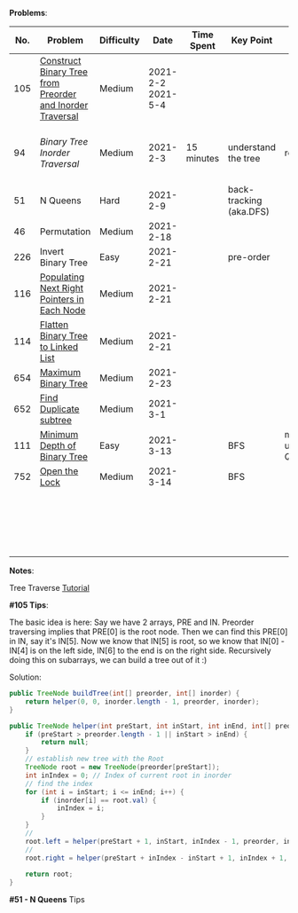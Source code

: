 **Problems**:

| No.  | Problem                                                      | Difficulty | Date                   | Time Spent | Key   Point             | Diffcult Point             | Similar Problem | Note                                                      |
| ---- | ------------------------------------------------------------ | ---------- | ---------------------- | ---------- | ----------------------- | -------------------------- | --------------- | --------------------------------------------------------- |
| 105  | [Construct Binary Tree from Preorder and Inorder Traversal](https://leetcode.com/problems/construct-binary-tree-from-preorder-and-inorder-traversal/solution/) | Medium     | 2021-2-2<br />2021-5-4 |            |                         |                            |                 |                                                           |
| 94   | *Binary Tree Inorder Traversal*                              | Medium     | 2021-2-3               | 15 minutes | understand the tree     | recurssion                 |                 | it pretty easy after understand the tree concept          |
| 51   | N Queens                                                     | Hard       | 2021-2-9               |            | back-tracking (aka.DFS) |                            |                 |                                                           |
| 46   | Permutation                                                  | Medium     | 2021-2-18              |            |                         |                            |                 |                                                           |
| 226  | Invert Binary Tree                                           | Easy       | 2021-2-21              |            | pre-order               |                            |                 |                                                           |
| 116  | [Populating Next Right Pointers in Each Node](https://leetcode.com/problems/populating-next-right-pointers-in-each-node/) | Medium     | 2021-2-21              |            |                         |                            |                 |                                                           |
| 114  | [Flatten Binary Tree to Linked List](https://leetcode.com/problems/flatten-binary-tree-to-linked-list/) | Medium     | 2021-2-21              |            |                         |                            |                 | need revisit                                              |
| 654  | [Maximum Binary Tree](https://leetcode.com/problems/maximum-binary-tree/) | Medium     | 2021-2-23              |            |                         |                            |                 |                                                           |
| 652  | [Find Duplicate subtree](https://leetcode.com/problems/find-duplicate-subtrees/) | Medium     | 2021-3-1               |            |                         |                            |                 | [Note](https://mp.weixin.qq.com/s/LJbpo49qppIeRs-FbgjsSQ) |
| 111  | [Minimum Depth of Binary Tree](https://leetcode.com/problems/minimum-depth-of-binary-tree/) | Easy       | 2021-3-13              |            | BFS                     | make sure understand Queue |                 |                                                           |
| 752  | [Open the Lock](https://leetcode.com/problems/open-the-lock/) | Medium     | 2021-3-14              |            | BFS                     |                            |                 |                                                           |
|      |                                                              |            |                        |            |                         |                            |                 |                                                           |
|      |                                                              |            |                        |            |                         |                            |                 |                                                           |
|      |                                                              |            |                        |            |                         |                            |                 |                                                           |
|      |                                                              |            |                        |            |                         |                            |                 |                                                           |
|      |                                                              |            |                        |            |                         |                            |                 |                                                           |
|      |                                                              |            |                        |            |                         |                            |                 |                                                           |
|      |                                                              |            |                        |            |                         |                            |                 |                                                           |
|      |                                                              |            |                        |            |                         |                            |                 |                                                           |
|      |                                                              |            |                        |            |                         |                            |                 |                                                           |
|      |                                                              |            |                        |            |                         |                            |                 |                                                           |
|      |                                                              |            |                        |            |                         |                            |                 |                                                           |
|      |                                                              |            |                        |            |                         |                            |                 |                                                           |
|      |                                                              |            |                        |            |                         |                            |                 |                                                           |
|      |                                                              |            |                        |            |                         |                            |                 |                                                           |
|      |                                                              |            |                        |            |                         |                            |                 |                                                           |
|      |                                                              |            |                        |            |                         |                            |                 |                                                           |
|      |                                                              |            |                        |            |                         |                            |                 |                                                           |
|      |                                                              |            |                        |            |                         |                            |                 |                                                           |
|      |                                                              |            |                        |            |                         |                            |                 |                                                           |
|      |                                                              |            |                        |            |                         |                            |                 |                                                           |

**Notes**: 

Tree Traverse [Tutorial](https://www.geeksforgeeks.org/tree-traversals-inorder-preorder-and-postorder/)



**#105 Tips**:

The basic idea is here:
Say we have 2 arrays, PRE and IN.
Preorder traversing implies that PRE[0] is the root node.
Then we can find this PRE[0] in IN, say it's IN[5].
Now we know that IN[5] is root, so we know that IN[0] - IN[4] is on the left side, IN[6] to the end is on the right side.
Recursively doing this on subarrays, we can build a tree out of it :)

Solution:

```java
public TreeNode buildTree(int[] preorder, int[] inorder) {
    return helper(0, 0, inorder.length - 1, preorder, inorder);
}

public TreeNode helper(int preStart, int inStart, int inEnd, int[] preorder, int[] inorder) {
    if (preStart > preorder.length - 1 || inStart > inEnd) {
        return null;
    }
    // establish new tree with the Root 
    TreeNode root = new TreeNode(preorder[preStart]);
    int inIndex = 0; // Index of current root in inorder
  	// find the index
    for (int i = inStart; i <= inEnd; i++) {
        if (inorder[i] == root.val) {
            inIndex = i;
        }
    }
  	// 
    root.left = helper(preStart + 1, inStart, inIndex - 1, preorder, inorder);
  	// 
    root.right = helper(preStart + inIndex - inStart + 1, inIndex + 1, inEnd, preorder, inorder);
  
    return root;
}
```



**#51 - N Queens** Tips

